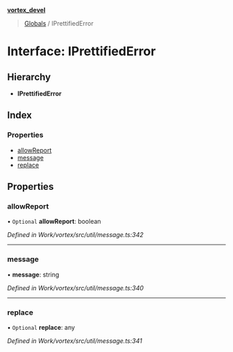 **[vortex_devel](../README.md)**

> [Globals](../globals.md) / IPrettifiedError

# Interface: IPrettifiedError

## Hierarchy

* **IPrettifiedError**

## Index

### Properties

* [allowReport](iprettifiederror.md#allowreport)
* [message](iprettifiederror.md#message)
* [replace](iprettifiederror.md#replace)

## Properties

### allowReport

• `Optional` **allowReport**: boolean

*Defined in Work/vortex/src/util/message.ts:342*

___

### message

•  **message**: string

*Defined in Work/vortex/src/util/message.ts:340*

___

### replace

• `Optional` **replace**: any

*Defined in Work/vortex/src/util/message.ts:341*
